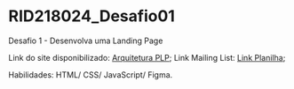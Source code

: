 # RID218024_Desafio01

Desafio 1 - Desenvolva uma Landing Page

Link do site disponibilizado: [Arquitetura PLP](https://arquiteturaplp.netlify.app/);
Link Mailing List: [Link Planilha](https://api.sheetmonkey.io/form/wsjnep1tg92mhtb5mHVz3Y);

Habilidades: HTML/ CSS/ JavaScript/ Figma.


